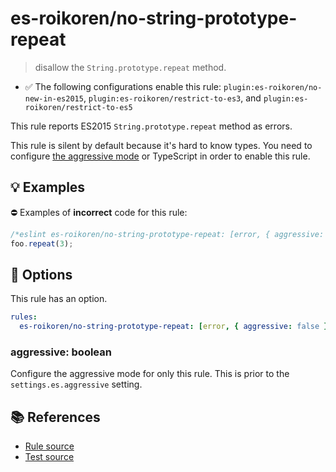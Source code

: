 # es-roikoren/no-string-prototype-repeat
> disallow the `String.prototype.repeat` method.

- ✅ The following configurations enable this rule: `plugin:es-roikoren/no-new-in-es2015`, `plugin:es-roikoren/restrict-to-es3`, and `plugin:es-roikoren/restrict-to-es5`

This rule reports ES2015 `String.prototype.repeat` method as errors.

This rule is silent by default because it's hard to know types. You need to configure [the aggressive mode](../#the-aggressive-mode) or TypeScript in order to enable this rule.

## 💡 Examples

⛔ Examples of **incorrect** code for this rule:

```js
/*eslint es-roikoren/no-string-prototype-repeat: [error, { aggressive: true }] */
foo.repeat(3);
```

## 🔧 Options

This rule has an option.

```yml
rules:
  es-roikoren/no-string-prototype-repeat: [error, { aggressive: false }]
```

### aggressive: boolean

Configure the aggressive mode for only this rule.
This is prior to the `settings.es.aggressive` setting.

## 📚 References

- [Rule source](https://github.com/roikoren755/eslint-plugin-es/blob/v2.0.5/src/rules/no-string-prototype-repeat.ts)
- [Test source](https://github.com/roikoren755/eslint-plugin-es/blob/v2.0.5/tests/src/rules/no-string-prototype-repeat.ts)
